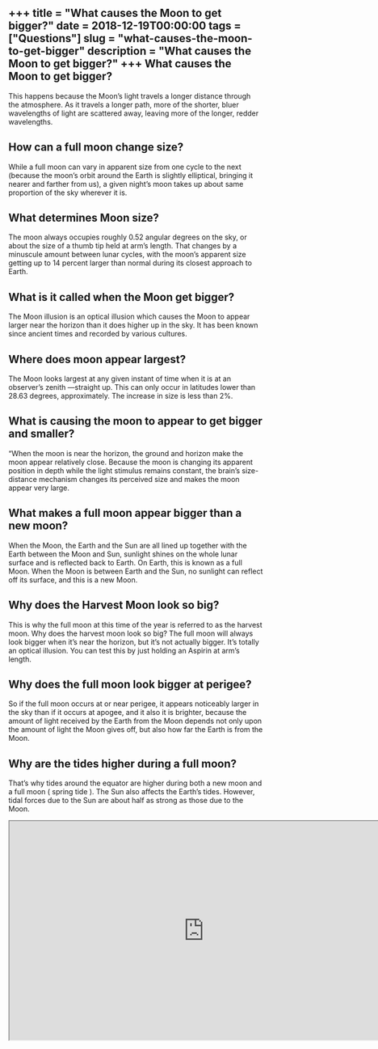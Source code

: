 +++
title = "What causes the Moon to get bigger?"
date = 2018-12-19T00:00:00
tags = ["Questions"]
slug = "what-causes-the-moon-to-get-bigger"
description = "What causes the Moon to get bigger?"
+++
What causes the Moon to get bigger?
-----------------------------------

This happens because the Moon’s light travels a longer distance through the atmosphere. As it travels a longer path, more of the shorter, bluer wavelengths of light are scattered away, leaving more of the longer, redder wavelengths.

How can a full moon change size?
--------------------------------

While a full moon can vary in apparent size from one cycle to the next (because the moon’s orbit around the Earth is slightly elliptical, bringing it nearer and farther from us), a given night’s moon takes up about same proportion of the sky wherever it is.

What determines Moon size?
--------------------------

The moon always occupies roughly 0.52 angular degrees on the sky, or about the size of a thumb tip held at arm’s length. That changes by a minuscule amount between lunar cycles, with the moon’s apparent size getting up to 14 percent larger than normal during its closest approach to Earth.

What is it called when the Moon get bigger?
-------------------------------------------

The Moon illusion is an optical illusion which causes the Moon to appear larger near the horizon than it does higher up in the sky. It has been known since ancient times and recorded by various cultures.

Where does moon appear largest?
-------------------------------

The Moon looks largest at any given instant of time when it is at an observer’s zenith —straight up. This can only occur in latitudes lower than 28.63 degrees, approximately. The increase in size is less than 2%.

What is causing the moon to appear to get bigger and smaller?
-------------------------------------------------------------

“When the moon is near the horizon, the ground and horizon make the moon appear relatively close. Because the moon is changing its apparent position in depth while the light stimulus remains constant, the brain’s size-distance mechanism changes its perceived size and makes the moon appear very large.

What makes a full moon appear bigger than a new moon?
-----------------------------------------------------

When the Moon, the Earth and the Sun are all lined up together with the Earth between the Moon and Sun, sunlight shines on the whole lunar surface and is reflected back to Earth. On Earth, this is known as a full Moon. When the Moon is between Earth and the Sun, no sunlight can reflect off its surface, and this is a new Moon.

Why does the Harvest Moon look so big?
--------------------------------------

This is why the full moon at this time of the year is referred to as the harvest moon. Why does the harvest moon look so big? The full moon will always look bigger when it’s near the horizon, but it’s not actually bigger. It’s totally an optical illusion. You can test this by just holding an Aspirin at arm’s length.

Why does the full moon look bigger at perigee?
----------------------------------------------

So if the full moon occurs at or near perigee, it appears noticeably larger in the sky than if it occurs at apogee, and it also it is brighter, because the amount of light received by the Earth from the Moon depends not only upon the amount of light the Moon gives off, but also how far the Earth is from the Moon.

Why are the tides higher during a full moon?
--------------------------------------------

That’s why tides around the equator are higher during both a new moon and a full moon ( spring tide ). The Sun also affects the Earth’s tides. However, tidal forces due to the Sun are about half as strong as those due to the Moon.

<iframe allow="accelerometer; autoplay; clipboard-write; encrypted-media; gyroscope; picture-in-picture" allowfullscreen="" class="__youtube_prefs__  epyt-is-override  no-lazyload" data-no-lazy="1" data-origheight="433" data-origwidth="770" data-skipgform_ajax_framebjll="" height="433" id="_ytid_40816" loading="lazy" src="https://www.youtube.com/embed/KBzx8-6LB5w?enablejsapi=1&autoplay=0&cc_load_policy=0&cc_lang_pref=&iv_load_policy=1&loop=0&modestbranding=0&rel=1&fs=1&playsinline=0&autohide=2&theme=dark&color=red&controls=1&" title="YouTube player" width="770"></iframe>